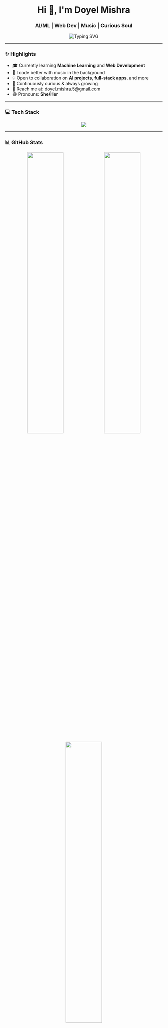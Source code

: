 <h1 align="center">Hi 👋, I'm Doyel Mishra</h1>
<h3 align="center">AI/ML | Web Dev | Music | Curious Soul</h3>

<p align="center">
  <img src="https://readme-typing-svg.herokuapp.com?font=Fira+Code&duration=3000&pause=1000&color=FFB6C1&center=true&width=435&lines=AI+Explorer+%F0%9F%94%96;Web+Dev+Learner+%F0%9F%93%90;Music+Lover+%F0%9F%8E%B6;Always+Learning+%F0%9F%9A%80" alt="Typing SVG" />
</p>

---

### ✨ Highlights
- 🎓 Currently learning **Machine Learning** and **Web Development**
- 🎵 I code better with music in the background
- 💡 Open to collaboration on **AI projects**, **full-stack apps**, and more
- 🌱 Continuously curious & always growing
- 💌 Reach me at: [doyel.mishra.5@gmail.com](mailto:doyel.mishra.5@gmail.com)
- 😄 Pronouns: **She/Her**

---

### 💻 Tech Stack
<p align="center">
  <img src="https://skillicons.dev/icons?i=python,java,html,css,javascript,flask,mysql,git,github" />
</p>

---

### 📊 GitHub Stats

<p align="center">
  <img src="https://github-readme-stats.vercel.app/api?username=DoyelMishra15&show_icons=true&theme=radical&bg_color=30,e6e6fa,ffb6c1&title_color=ff69b4&text_color=000000" width="48%" />
  <img src="https://streak-stats.demolab.com?user=DoyelMishra15&theme=radical&hide_border=false&ring=ff69b4&fire=ff69b4&currStreakNum=ff69b4&background=30,e6e6fa,ffb6c1" width="48%" />
</p>

<p align="center">
  <img src="https://github-readme-stats.vercel.app/api/top-langs/?username=DoyelMishra15&layout=compact&theme=radical&bg_color=30,e6e6fa,ffb6c1&title_color=ff69b4&text_color=000000" width="48%" />
</p>

<p align="center">
  <img src="https://komarev.com/ghpvc/?username=DoyelMishra15&color=ff69b4" alt="profile views" />
  <br/>
  📈 1,111 contributions in the last year
</p>

---

### 🌐 Let's Connect!
<p align="center">
  <a href="https://linkedin.com/in/doyelmishra15" target="_blank">
    <img src="https://img.shields.io/badge/LinkedIn-%230077B5.svg?&style=for-the-badge&logo=linkedin&logoColor=white" />
  </a>
  <a href="mailto:doyel.mishra.5@gmail.com">
    <img src="https://img.shields.io/badge/Email-D14836?style=for-the-badge&logo=gmail&logoColor=white" />
  </a>
</p>
